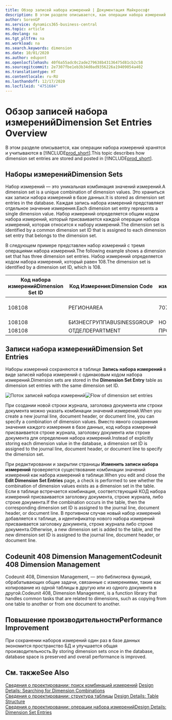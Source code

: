 ```yaml
---
title: Обзор записей набора измерений | Документация Майкрософт
description: В этом разделе описывается, как операции набора измерений хранятся и учитываются в Dynamics 365.
author: SorenGP
ms.service: dynamics365-business-central
ms.topic: article
ms.devlang: na
ms.tgt_pltfrm: na
ms.workload: na
ms.search.keywords: dimension
ms.date: 10/01/2020
ms.author: edupont
ms.openlocfilehash: 40f6a55adc0c2ade279638b43136475d81cb2c58
ms.sourcegitcommit: 2e7307fbe1eb3b34d0ad9356226a19409054a402
ms.translationtype: HT
ms.contentlocale: ru-RU
ms.lasthandoff: 12/17/2020
ms.locfileid: "4751684"
---
```

# <a name="dimension-set-entries-overview"></a><span data-ttu-id="f8bcb-103">Обзор записей набора измерений</span><span class="sxs-lookup"><span data-stu-id="f8bcb-103">Dimension Set Entries Overview</span></span>
<span data-ttu-id="f8bcb-104">В этом разделе описывается, как операции набора измерений хранятся и учитываются в [!INCLUDE[prod_short](includes/prod_short.md)].</span><span class="sxs-lookup"><span data-stu-id="f8bcb-104">This topic describes how dimension set entries are stored and posted in [!INCLUDE[prod_short](includes/prod_short.md)].</span></span>  

## <a name="dimension-sets"></a><span data-ttu-id="f8bcb-105">Наборы измерений</span><span class="sxs-lookup"><span data-stu-id="f8bcb-105">Dimension Sets</span></span>  
<span data-ttu-id="f8bcb-106">Набор измерений — это уникальная комбинация значений измерений.</span><span class="sxs-lookup"><span data-stu-id="f8bcb-106">A dimension set is a unique combination of dimension values.</span></span> <span data-ttu-id="f8bcb-107">Это храниться как записи набора измерений в базе данных.</span><span class="sxs-lookup"><span data-stu-id="f8bcb-107">It is stored as dimension set entries in the database.</span></span> <span data-ttu-id="f8bcb-108">Каждая запись набора измерений представляет отдельное значение измерения.</span><span class="sxs-lookup"><span data-stu-id="f8bcb-108">Each dimension set entry represents a single dimension value.</span></span> <span data-ttu-id="f8bcb-109">Набор измерений определяется общим кодом набора измерений, который присваивается каждой операции набора измерений, которая относится к набору измерений.</span><span class="sxs-lookup"><span data-stu-id="f8bcb-109">The dimension set is identified by a common dimension set ID that is assigned to each dimension set entry that belongs to the dimension set.</span></span>  

<span data-ttu-id="f8bcb-110">В следующем примере представлен набор измерений с тремя операциями набора измерений.</span><span class="sxs-lookup"><span data-stu-id="f8bcb-110">The following example shows a dimension set that has three dimension set entries.</span></span> <span data-ttu-id="f8bcb-111">Набор измерений определяется кодом набора измерений, который равен 108.</span><span class="sxs-lookup"><span data-stu-id="f8bcb-111">The dimension set is identified by a dimension set ID, which is 108.</span></span>  

|<span data-ttu-id="f8bcb-112">Код набора измерений</span><span class="sxs-lookup"><span data-stu-id="f8bcb-112">Dimension Set ID</span></span>|<span data-ttu-id="f8bcb-113">Код Измерения:</span><span class="sxs-lookup"><span data-stu-id="f8bcb-113">Dimension Code</span></span>|<span data-ttu-id="f8bcb-114">Код значения измерения</span><span class="sxs-lookup"><span data-stu-id="f8bcb-114">Dimension Value Code</span></span>|<span data-ttu-id="f8bcb-115">Имя значения измерения</span><span class="sxs-lookup"><span data-stu-id="f8bcb-115">Dimension Value Name</span></span>|  
|----------------------|--------------------|--------------------------|--------------------------|  
|<span data-ttu-id="f8bcb-116">108</span><span class="sxs-lookup"><span data-stu-id="f8bcb-116">108</span></span>|<span data-ttu-id="f8bcb-117">РЕГИОН</span><span class="sxs-lookup"><span data-stu-id="f8bcb-117">AREA</span></span>|<span data-ttu-id="f8bcb-118">70</span><span class="sxs-lookup"><span data-stu-id="f8bcb-118">70</span></span>|<span data-ttu-id="f8bcb-119">Северная Америка</span><span class="sxs-lookup"><span data-stu-id="f8bcb-119">America North</span></span>|  
|<span data-ttu-id="f8bcb-120">108</span><span class="sxs-lookup"><span data-stu-id="f8bcb-120">108</span></span>|<span data-ttu-id="f8bcb-121">БИЗНЕСГРУППА</span><span class="sxs-lookup"><span data-stu-id="f8bcb-121">BUSINESSGROUP</span></span>|<span data-ttu-id="f8bcb-122">HOME</span><span class="sxs-lookup"><span data-stu-id="f8bcb-122">HOME</span></span>|<span data-ttu-id="f8bcb-123">В начало</span><span class="sxs-lookup"><span data-stu-id="f8bcb-123">Home</span></span>|  
|<span data-ttu-id="f8bcb-124">108</span><span class="sxs-lookup"><span data-stu-id="f8bcb-124">108</span></span>|<span data-ttu-id="f8bcb-125">ОТДЕЛ</span><span class="sxs-lookup"><span data-stu-id="f8bcb-125">DEPARTMENT</span></span>|<span data-ttu-id="f8bcb-126">ПРОДАЖИ</span><span class="sxs-lookup"><span data-stu-id="f8bcb-126">SALES</span></span>|<span data-ttu-id="f8bcb-127">Продажи</span><span class="sxs-lookup"><span data-stu-id="f8bcb-127">Sales</span></span>|  

## <a name="dimension-set-entries"></a><span data-ttu-id="f8bcb-128">Записи набора измерений</span><span class="sxs-lookup"><span data-stu-id="f8bcb-128">Dimension Set Entries</span></span>  
<span data-ttu-id="f8bcb-129">Наборы измерений сохраняются в таблице **Запись набора измерений** в виде записей набора измерений с одинаковым кодом набора измерений.</span><span class="sxs-lookup"><span data-stu-id="f8bcb-129">Dimension sets are stored in the **Dimension Set Entry** table as dimension set entries with the same dimension set ID.</span></span>  

<span data-ttu-id="f8bcb-130">![Поток записей набора измерений](media/dimensionentrynav7.png "Поток записей набора измерений")</span><span class="sxs-lookup"><span data-stu-id="f8bcb-130">![Flow of dimension set entries](media/dimensionentrynav7.png "Flow of dimension set entries")</span></span>  

<span data-ttu-id="f8bcb-131">При создании новой строки журнала, заголовка документа или строки документа можно указать комбинации значений измерений.</span><span class="sxs-lookup"><span data-stu-id="f8bcb-131">When you create a new journal line, document header, or document line, you can specify a combination of dimension values.</span></span> <span data-ttu-id="f8bcb-132">Вместо явного сохранения значения каждого измерения в базе данных, код набора измерений присваивается строке журнала, заголовку документа или строке документа для определения набора измерений.</span><span class="sxs-lookup"><span data-stu-id="f8bcb-132">Instead of explicitly storing each dimension value in the database, a dimension set ID is assigned to the journal line, document header, or document line to specify the dimension set.</span></span>  

<span data-ttu-id="f8bcb-133">При редактировании и закрытии страницы **Изменить записи набора измерений** проверяется существование комбинации значений измерений как набора измерений в таблице.</span><span class="sxs-lookup"><span data-stu-id="f8bcb-133">When you edit and close the **Edit Dimension Set Entries** page, a check is performed to see whether the combination of dimension values exists as a dimension set in the table.</span></span> <span data-ttu-id="f8bcb-134">Если в таблице встречается комбинация, соответствующий КОД набора измерений присваивается заголовку документа, строке журнала, либо строке документа.</span><span class="sxs-lookup"><span data-stu-id="f8bcb-134">If the combination occurs in the table, then the corresponding dimension set ID is assigned to the journal line, document header, or document line.</span></span> <span data-ttu-id="f8bcb-135">В противном случае новый набор измерений добавляется к таблице, а идентификатор нового набора измерений присваивается заголовку документа, строке журнала либо строке документа.</span><span class="sxs-lookup"><span data-stu-id="f8bcb-135">Otherwise, a new dimension set is added to the table, and the new dimension set ID is assigned to the journal line, document header, or document line.</span></span>

## <a name="codeunit-408-dimension-management"></a><span data-ttu-id="f8bcb-136">Codeunit 408 Dimension Management</span><span class="sxs-lookup"><span data-stu-id="f8bcb-136">Codeunit 408 Dimension Management</span></span>
<span data-ttu-id="f8bcb-137">Codeunit 408, Dimension Management, — это библиотека функций, обрабатывающих общие задачи, связанные с измерениями, такие как копирование из одной таблицы в другую или из одного документа в другой.</span><span class="sxs-lookup"><span data-stu-id="f8bcb-137">Codeunit 408, Dimension Management, is a function library that handles common tasks that are related to dimensions, such as copying from one table to another or from one document to another.</span></span>

## <a name="performance-improvement"></a><span data-ttu-id="f8bcb-138">Повышение производительности</span><span class="sxs-lookup"><span data-stu-id="f8bcb-138">Performance Improvement</span></span>  
<span data-ttu-id="f8bcb-139">При сохранении наборов измерений один раз в базе данных экономится пространство БД и улучшается общая производительность.</span><span class="sxs-lookup"><span data-stu-id="f8bcb-139">By storing dimension sets once in the database, database space is preserved and overall performance is improved.</span></span>  

## <a name="see-also"></a><span data-ttu-id="f8bcb-140">См. также</span><span class="sxs-lookup"><span data-stu-id="f8bcb-140">See Also</span></span>  
<span data-ttu-id="f8bcb-141">[Сведения о проектировании: поиск комбинаций измерений](design-details-searching-for-dimension-combinations.md) </span><span class="sxs-lookup"><span data-stu-id="f8bcb-141">[Design Details: Searching for Dimension Combinations](design-details-searching-for-dimension-combinations.md) </span></span>  
<span data-ttu-id="f8bcb-142">[Сведения о проектировании: структура таблицы](design-details-table-structure.md) </span><span class="sxs-lookup"><span data-stu-id="f8bcb-142">[Design Details: Table Structure](design-details-table-structure.md) </span></span>  
[<span data-ttu-id="f8bcb-143">Сведения о проектировании: операции набора измерений</span><span class="sxs-lookup"><span data-stu-id="f8bcb-143">Design Details: Dimension Set Entries</span></span>](design-details-dimension-set-entries.md)   
